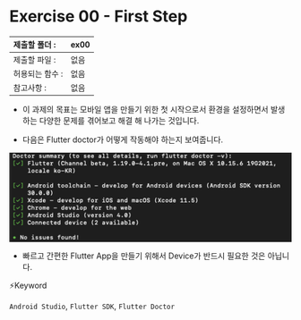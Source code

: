 # Exercise 00 - First Step

| 제출할 폴더 :   | ex00 |
| :-------------- | :--- |
| 제출할 파일 :   | 없음 |
| 허용되는 함수 : | 없음 |
| 참고사항 :      | 없음 |

- 이 과제의 목표는 모바일 앱을 만들기 위한 첫 시작으로서 환경을 설정하면서 발생하는 다양한 문제를 겪어보고 해결 해 나가는 것입니다.

- 다음은 Flutter doctor가 어떻게 작동해야 하는지 보여줍니다.

<img  align="center" src="../../.src/day00_ex00_00.png">  


- 빠르고 간편한 Flutter App을 만들기 위해서 Device가 반드시 필요한 것은 아닙니다.



⚡️Keyword

`Android Studio`, `Flutter SDK`, `Flutter Doctor`

